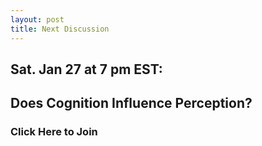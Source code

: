 ```yaml
---
layout: post
title: Next Discussion
---
```


## Sat. Jan 27 at 7 pm EST:
## Does Cognition Influence Perception?
### Click Here to Join
